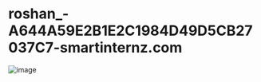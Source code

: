 # roshan_-A644A59E2B1E2C1984D49D5CB27037C7-smartinternz.com

![image](https://github.com/roshan3456/roshan_-A644A59E2B1E2C1984D49D5CB27037C7-smartinternz.com/assets/149296312/20b5b1ea-50dc-477b-bb69-96e2c2ff7d99)

